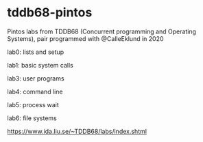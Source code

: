 # tddb68-pintos
Pintos labs from TDDB68 (Concurrent programming and Operating Systems), pair programmed with @CalleEklund in 2020

lab0: lists and setup 

lab1: basic system calls 

lab3: user programs 

lab4: command line 

lab5: process wait 

lab6: file systems

https://www.ida.liu.se/~TDDB68/labs/index.shtml
